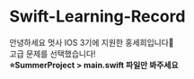 # Swift-Learning-Record

안녕하세요 멋사 IOS 3기에 지원한 홍세희입니다🙂  
고급 문제를 선택했습니다!  
**⭐️SummerProject > main.swift
파일만 봐주세요**
